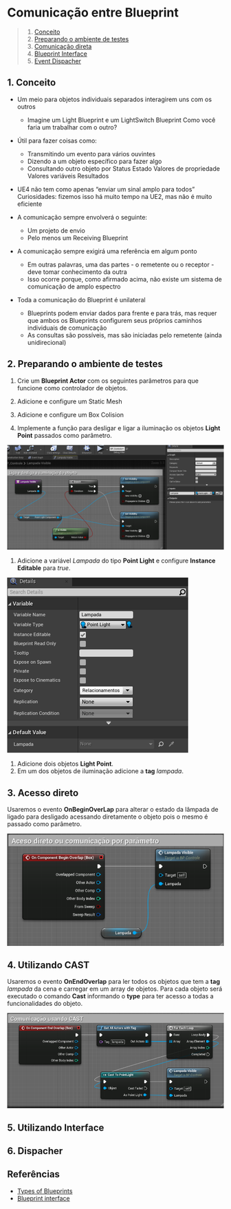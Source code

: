 # Comunicação entre Blueprint

> 1. [Conceito ](#1)  
> 1. [Preparando o ambiente de testes ](#1)  
> 1. [Comunicação direta ](#1)  
> 1. [Blueprint Interface](#2)  
> 1. [Event Dispacher](#3)  

## 1. Conceito
- Um meio para objetos individuais separados interagirem uns com os outros
  - Imagine um Light Blueprint e um LightSwitch Blueprint
    Como você faria um trabalhar com o outro?

- Útil para fazer coisas como:
  - Transmitindo um evento para vários ouvintes
  - Dizendo a um objeto específico para fazer algo
  - Consultando outro objeto por
    Status
    Estado
    Valores de propriedade
    Valores variáveis
    Resultados
- UE4 não tem como apenas “enviar um sinal amplo para todos”
    Curiosidades: fizemos isso há muito tempo na UE2, mas não é muito eficiente
- A comunicação sempre envolverá o seguinte:
  - Um projeto de envio
  - Pelo menos um Receiving Blueprint
- A comunicação sempre exigirá uma referência em algum ponto
  - Em outras palavras, uma das partes - o remetente ou o receptor - deve tomar conhecimento da outra
  - Isso ocorre porque, como afirmado acima, não existe um sistema de comunicação de amplo espectro
- Toda a comunicação do Blueprint é unilateral
  - Blueprints podem enviar dados para frente e para trás, mas requer que ambos os Blueprints configurem seus próprios caminhos individuais de comunicação
  - As consultas são possíveis, mas são iniciadas pelo remetente (ainda unidirecional)    

## 2. Preparando o ambiente de testes
1. Crie um **Blueprint Actor** com os seguintes parâmetros para que funcione como controlador de objetos.
  1. Adicione e configure um Static Mesh
  1. Adicione e configure um Box Colision

1. Implemente a função para desligar e ligar a iluminação os objetos **Light Point** passados como parâmetro.  

![](../imagens/comunicacao/comunicacao1.png)    
1. Adicione a variável *Lampada* do tipo **Point Light** e configure **Instance Editable** para *true*.

![](../imagens/comunicacao/comunicacao2.png)      
1. Adicione dois objetos **Light Point**.
1. Em um dos objetos de iluminação adicione a **tag** *lampada*.


## 3. Acesso direto
Usaremos o evento **OnBeginOverLap** para alterar o estado da lâmpada de ligado para desligado acessando diretamente o objeto pois o mesmo é passado como parâmetro.  

![](../imagens/comunicacao/comunicacao3.png)      

## 4. Utilizando CAST
Usaremos o evento **OnEndOverlap** para ler todos os objetos que tem a **tag** *lampada* da cena e carregar em um array de objetos. Para cada objeto será executado o comando **Cast** informando o **type** para ter acesso a todas a funcionalidades do objeto.

![](../imagens/comunicacao/comunicacao4.png)      

## 5. Utilizando Interface

## 6. Dispacher





## Referências
- [Types of Blueprints](https://docs.unrealengine.com/en-US/ProgrammingAndScripting/Blueprints/UserGuide/Types/index.html)
- [Blueprint interface](https://docs.unrealengine.com/en-US/ProgrammingAndScripting/Blueprints/UserGuide/Types/Interface/index.html)
